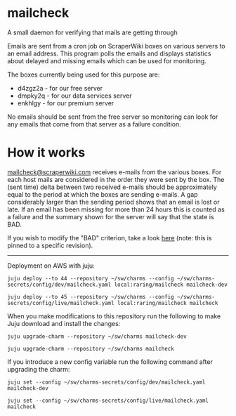 mailcheck
=========

A small daemon for verifying that mails are getting through

Emails are sent from a cron job on ScraperWiki boxes on various servers to an
email address. This program polls the emails and displays statistics about
delayed and missing emails which can be used for monitoring.

The boxes currently being used for this purpose are:

* d4zgz2a - for our free server
* dmpky2q - for our data services server
* enkhlgy - for our premium server

No emails should be sent from the free server so monitoring can look for any
emails that come from that server as a failure condition.

# How it works

mailcheck@scraperwiki.com receives e-mails from the various boxes. For each
host mails are considered in the order they were sent by the box. The (sent
time) delta between two received e-mails should be approximately equal to the
period at which the boxes are sending e-mails. A gap considerably larger than
the sending period shows that an email is lost or late. If an email has been
missing for more than 24 hours this is counted as a failure and the summary
shown for the server will say that the state is BAD.

If you wish to modify the "BAD" criterion, take a look [here](https://github.com/scraperwiki/mailcheck/blob/c378d8245b074704085a734d9ce9c2aeaddde1d5/main.go#L157) (note: this is pinned to a specific revision).

---

Deployment on AWS with juju:

```
juju deploy --to 44 --repository ~/sw/charms --config ~/sw/charms-secrets/config/dev/mailcheck.yaml local:raring/mailcheck mailcheck-dev

juju deploy --to 45 --repository ~/sw/charms --config ~/sw/charms-secrets/config/live/mailcheck.yaml local:raring/mailcheck mailcheck
```

When you make modifications to this repository run the following to make Juju download and install the changes:

```
juju upgrade-charm --repository ~/sw/charms mailcheck-dev

juju upgrade-charm --repository ~/sw/charms mailcheck
```

If you introduce a new config variable run the following command after upgrading the charm:

```
juju set --config ~/sw/charms-secrets/config/dev/mailcheck.yaml mailcheck-dev

juju set --config ~/sw/charms-secrets/config/live/mailcheck.yaml mailcheck
```
